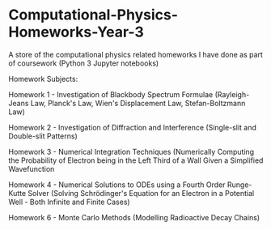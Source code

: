# Computational-Physics-Homeworks-Year-3
A store of the computational physics related homeworks I have done as part of coursework (Python 3 Jupyter notebooks)

Homework Subjects:

Homework 1 - Investigation of Blackbody Spectrum Formulae (Rayleigh-Jeans Law, Planck's Law, Wien's Displacement Law, Stefan-Boltzmann Law)

Homework 2 - Investigation of Diffraction and Interference (Single-slit and Double-slit Patterns)

Homework 3 - Numerical Integration Techniques (Numerically Computing the Probability of Electron being in the Left Third of a Wall Given a Simplified Wavefunction

Homework 4 - Numerical Solutions to ODEs using a Fourth Order Runge-Kutte Solver (Solving Schrödinger's Equation for an Electron in a Potential Well - Both Infinite and Finite Cases)

Homework 6 - Monte Carlo Methods (Modelling Radioactive Decay Chains)
